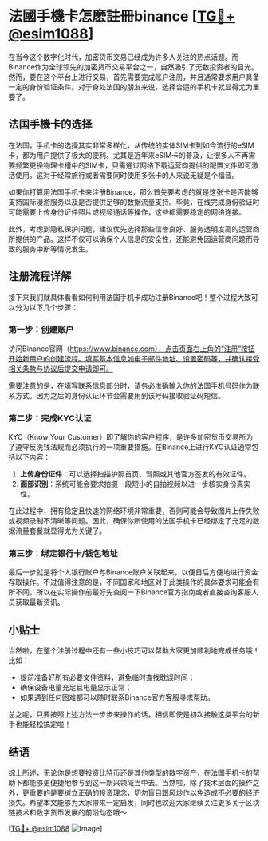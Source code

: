 # 法國手機卡怎麽註冊binance [[TG💪+ @esim1088](https://t.me/s/esim1088)]

在当今这个数字化时代，加密货币交易已经成为许多人关注的热点话题。而Binance作为全球领先的加密货币交易平台之一，自然吸引了无数投资者的目光。然而，要在这个平台上进行交易，首先需要完成账户注册，并且通常要求用户具备一定的身份验证条件。对于身处法国的朋友来说，选择合适的手机卡就显得尤为重要了。

## 法国手機卡的选择

在法国，手机卡的选择其实非常多样化，从传统的实体SIM卡到如今流行的eSIM卡，都为用户提供了极大的便利。尤其是近年来eSIM卡的普及，让很多人不再需要频繁更换物理卡槽中的SIM卡，只需通过网络下载运营商提供的配置文件即可激活使用。这对于经常旅行或者需要同时使用多张卡的人来说无疑是个福音。

如果你打算用法国手机卡来注册Binance，那么首先要考虑的就是这张卡是否能够支持国际漫游服务以及是否提供足够的数据流量支持。毕竟，在线完成身份验证时可能需要上传身份证件照片或视频通话等操作，这些都需要稳定的网络连接。

此外，考虑到隐私保护问题，建议优先选择那些信誉良好、服务透明度高的运营商所提供的产品。这样不仅可以确保个人信息的安全性，还能避免因运营商问题而导致的服务中断等情况发生。

## 注册流程详解

接下来我们就具体看看如何利用法国手机卡成功注册Binance吧！整个过程大致可以分为以下几个步骤：

### 第一步：创建账户

访问Binance官网（https://www.binance.com），点击页面右上角的“注册”按钮开始新用户的创建流程。填写基本信息如电子邮件地址、设置密码等，并确认接受相关条款与协议后提交申请即可。

需要注意的是，在填写联系信息部分时，请务必准确输入你的法国手机号码作为联系方式。因为之后的身份认证环节会需要用到该号码接收验证码短信。

### 第二步：完成KYC认证

KYC（Know Your Customer）即了解你的客户程序，是许多加密货币交易所为了遵守反洗钱法规而必须执行的一项重要措施。在Binance上进行KYC认证通常包括以下内容：

1. **上传身份证件**：可以选择扫描护照首页、驾照或其他官方签发的有效证件。
2. **面部识别**：系统可能会要求拍摄一段短小的自拍视频以进一步核实身份真实性。

在此过程中，拥有稳定且快速的网络环境非常重要，否则可能会导致图片上传失败或视频录制不清晰等问题。因此，确保你所使用的法国手机卡已经绑定了充足的数据流量套餐就显得尤为关键了。

### 第三步：绑定银行卡/钱包地址

最后一步就是将个人银行账户与Binance账户关联起来，以便日后方便地进行资金存取操作。不过值得注意的是，不同国家和地区对于此类操作的具体要求可能会有所不同，所以在实际操作前最好先查阅一下Binance官方指南或者直接咨询客服人员获取最新资讯。

## 小贴士

当然啦，在整个注册过程中还有一些小技巧可以帮助大家更加顺利地完成任务哦！比如：

- 提前准备好所有必要文件资料，避免临时查找耽误时间；
- 确保设备电量充足且电量显示正常；
- 如果遇到任何困难都可以随时联系Binance官方客服寻求帮助。

总之呢，只要按照上述方法一步步来操作的话，相信即使是初次接触这类平台的新手也能轻松搞定啦！

## 结语

综上所述，无论你是想要投资比特币还是其他类型的数字资产，在法国手机卡的帮助下都能够更便捷地参与到这一新兴领域当中去。当然啦，除了技术层面的操作之外，更重要的是要树立正确的投资理念，切勿盲目跟风炒作以免造成不必要的经济损失。希望本文能够为大家带来一定启发，同时也欢迎大家继续关注更多关于区块链技术和数字货币发展的前沿动态哦～

[[TG💪+ @esim1088](https://t.me/s/esim1088) ![Image](https://i.postimg.cc/4NQfJmqS/Snipaste-2025-05-13-00-14-12.png)]